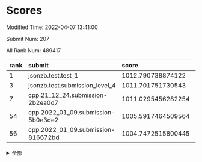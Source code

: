 # Scores

Modified Time: 2022-04-07 13:41:00

Submit Num: 207

All Rank Num: 489417

| rank |               submit               |       score        |       sigma        | pk_num |
| :--- | :--------------------------------- | :----------------- | :----------------- | :----- |
| 1    | jsonzb.test.test_1                 | 1012.790738874122  | 0.8023925686924884 | 9457   |
| 3    | jsonzb.test.submission_level_4     | 1011.701751730543  | 0.7585972573913049 | 9455   |
| 7    | cpp.21_12_24.submission-2b2ea0d7   | 1011.0295456282254 | 0.7908606979754353 | 9456   |
| 54   | cpp.2022_01_09.submission-5b0e3de2 | 1005.5917464509564 | 0.7300862362398449 | 9459   |
| 56   | cpp.2022_01_09.submission-816672bd | 1004.7472515800445 | 0.7147359173055458 | 9458   |


<details>
<summary>全部</summary>

| rank |                 submit                 |       score        |       sigma        | pk_num |
| :--- | :------------------------------------- | :----------------- | :----------------- | :----- |
| 1    | jsonzb.test.test_1                     | 1012.790738874122  | 0.8023925686924884 | 9457   |
| 2    | gobigger.level_3.submission_level_3_23 | 1011.7601281605077 | 0.7886412760246497 | 9459   |
| 3    | jsonzb.test.submission_level_4         | 1011.701751730543  | 0.7585972573913049 | 9455   |
| 4    | gobigger.level_3.submission_level_3_8  | 1011.3704776674149 | 0.7589342447286017 | 9459   |
| 5    | gobigger.level_3.submission_level_3_41 | 1011.1915522284746 | 0.7595061558933417 | 9459   |
| 6    | gobigger.level_3.submission_level_3_12 | 1011.1231992767622 | 0.7497411270377153 | 9460   |
| 7    | cpp.21_12_24.submission-2b2ea0d7       | 1011.0295456282254 | 0.7908606979754353 | 9456   |
| 8    | gobigger.level_3.submission_level_3_31 | 1010.9023722394325 | 0.7907480024942563 | 9453   |
| 9    | gobigger.level_3.submission_level_3_17 | 1010.8703966443206 | 0.7717254326921679 | 9459   |
| 10   | gobigger.level_3.submission_level_3_48 | 1010.8260930791984 | 0.7615330048388825 | 9457   |
| 11   | gobigger.level_3.submission_level_3_4  | 1010.7038387465977 | 0.7413751160920407 | 9460   |
| 12   | gobigger.level_3.submission_level_3_25 | 1010.6833047310733 | 0.7845649449459146 | 9455   |
| 13   | gobigger.level_3.submission_level_3_35 | 1010.64116616467   | 0.7573171108769993 | 9461   |
| 14   | gobigger.level_3.submission_level_3_46 | 1010.4489046408008 | 0.7499403168152757 | 9460   |
| 15   | gobigger.level_3.submission_level_3_9  | 1010.43015580569   | 0.755118288430653  | 9456   |
| 16   | gobigger.level_3.submission_level_3_47 | 1010.4181674563538 | 0.7701984495577401 | 9454   |
| 17   | gobigger.level_3.submission_level_3_15 | 1010.4073581014717 | 0.770632312976779  | 9456   |
| 18   | gobigger.level_3.submission_level_3_6  | 1010.3361888785873 | 0.7715557015894576 | 9458   |
| 19   | gobigger.level_3.submission_level_3_43 | 1010.2859313738271 | 0.765954618675905  | 9458   |
| 20   | gobigger.level_3.submission_level_3_30 | 1010.2851757649931 | 0.7603932284778204 | 9456   |
| 21   | gobigger.level_3.submission_level_3_39 | 1010.2497948966295 | 0.7647573967826465 | 9456   |
| 22   | gobigger.level_3.submission_level_3_3  | 1010.225944765256  | 0.7591900993660963 | 9460   |
| 23   | gobigger.level_3.submission_level_3_36 | 1010.1774401008057 | 0.777902361216443  | 9457   |
| 24   | gobigger.level_3.submission_level_3_37 | 1010.1252913319092 | 0.7630677348622699 | 9457   |
| 25   | gobigger.level_3.submission_level_3_10 | 1010.1146008386356 | 0.7507852980771236 | 9459   |
| 26   | gobigger.level_3.submission_level_3_40 | 1010.0256791461644 | 0.755557409695298  | 9464   |
| 27   | gobigger.level_3.submission_level_3_45 | 1009.9570597724653 | 0.7603766498945125 | 9458   |
| 28   | gobigger.level_3.submission_level_3_7  | 1009.9489000434891 | 0.7575310620685874 | 9459   |
| 29   | gobigger.level_3.submission_level_3_21 | 1009.9134224842069 | 0.7435901186309202 | 9452   |
| 30   | gobigger.level_3.submission_level_3_49 | 1009.9035620954404 | 0.753065398852586  | 9455   |
| 31   | gobigger.level_3.submission_level_3_14 | 1009.8551764623645 | 0.7480569519640119 | 9454   |
| 32   | gobigger.level_3.submission_level_3_18 | 1009.7593320777836 | 0.7831475883530021 | 9456   |
| 33   | gobigger.level_3.submission_level_3_32 | 1009.7212664840933 | 0.7517606357246215 | 9458   |
| 34   | gobigger.level_3.submission_level_3_11 | 1009.7062095514185 | 0.7443567896677863 | 9461   |
| 35   | gobigger.level_3.submission_level_3_27 | 1009.6835704509841 | 0.7669601884388936 | 9457   |
| 36   | gobigger.level_3.submission_level_3_0  | 1009.6222958573197 | 0.7614278748779307 | 9458   |
| 37   | gobigger.level_3.submission_level_3_16 | 1009.5307511383245 | 0.7618499503802579 | 9459   |
| 38   | gobigger.level_3.submission_level_3_22 | 1009.5292343912527 | 0.775342713041598  | 9462   |
| 39   | gobigger.level_3.submission_level_3_24 | 1009.5079161070978 | 0.7403065176815764 | 9460   |
| 40   | gobigger.level_3.submission_level_3_13 | 1009.4997147399674 | 0.7693224182267815 | 9459   |
| 41   | gobigger.level_3.submission_level_3_26 | 1009.4983028271243 | 0.7670593946402585 | 9462   |
| 42   | gobigger.level_3.submission_level_3_2  | 1009.4564507719863 | 0.7475964105755458 | 9454   |
| 43   | gobigger.level_3.submission_level_3_29 | 1009.4272637285158 | 0.7440620406708872 | 9452   |
| 44   | gobigger.level_3.submission_level_3_19 | 1009.3986118309316 | 0.7593896006574807 | 9460   |
| 45   | gobigger.level_3.submission_level_3_38 | 1009.2472151714476 | 0.7547893866849421 | 9456   |
| 46   | gobigger.level_3.submission_level_3_1  | 1009.1774172743822 | 0.750076074511422  | 9458   |
| 47   | gobigger.level_3.submission_level_3_28 | 1009.0611793616911 | 0.736423450210707  | 9460   |
| 48   | gobigger.level_3.submission_level_3_20 | 1009.0452454284407 | 0.7332470626575712 | 9458   |
| 49   | gobigger.level_3.submission_level_3_5  | 1008.9035961466097 | 0.7459110728274246 | 9459   |
| 50   | gobigger.level_3.submission_level_3_33 | 1008.877225901622  | 0.7358020994595976 | 9459   |
| 51   | gobigger.level_3.submission_level_3_42 | 1008.802954941658  | 0.7528991741970443 | 9455   |
| 52   | gobigger.level_3.submission_level_3_44 | 1008.5363830706879 | 0.7573797924321723 | 9462   |
| 53   | gobigger.level_3.submission_level_3_34 | 1008.2895656139569 | 0.7417433227460263 | 9456   |
| 54   | cpp.2022_01_09.submission-5b0e3de2     | 1005.5917464509564 | 0.7300862362398449 | 9459   |
| 55   | gobigger.level_1.submission_level_1_35 | 1005.0226273551533 | 0.7129371191510898 | 9460   |
| 56   | cpp.2022_01_09.submission-816672bd     | 1004.7472515800445 | 0.7147359173055458 | 9458   |
| 57   | gobigger.level_1.submission_level_1_45 | 1004.7319725462617 | 0.7220758304767128 | 9457   |
| 58   | gobigger.level_1.submission_level_1_16 | 1004.4365053671629 | 0.7125688151226729 | 9460   |
| 59   | gobigger.level_1.submission_level_1_38 | 1004.3639192286281 | 0.705659807710818  | 9456   |
| 60   | gobigger.level_1.submission_level_1_43 | 1004.2203365058124 | 0.7038073576725025 | 9465   |
| 61   | gobigger.level_1.submission_level_1_10 | 1004.02131729139   | 0.7045744860382573 | 9456   |
| 62   | gobigger.level_1.submission_level_1_25 | 1004.0152281853301 | 0.7147020845731342 | 9456   |
| 63   | gobigger.level_1.submission_level_1_27 | 1003.98498199305   | 0.7192401138560031 | 9458   |
| 64   | gobigger.level_1.submission_level_1_37 | 1003.98053972398   | 0.7089727924600105 | 9448   |
| 65   | gobigger.level_1.submission_level_1_28 | 1003.960483315094  | 0.709922678836479  | 9460   |
| 66   | gobigger.level_1.submission_level_1_2  | 1003.9180581312701 | 0.7183039933139339 | 9456   |
| 67   | gobigger.level_1.submission_level_1_9  | 1003.8657780151042 | 0.7020538542863302 | 9461   |
| 68   | gobigger.level_1.submission_level_1_49 | 1003.8442897830498 | 0.718517402734634  | 9463   |
| 69   | gobigger.level_1.submission_level_1_17 | 1003.8261088428658 | 0.711483924834917  | 9462   |
| 70   | gobigger.level_1.submission_level_1_6  | 1003.6575825055052 | 0.7204522200514045 | 9457   |
| 71   | gobigger.level_1.submission_level_1_18 | 1003.6060519444161 | 0.7253104208735695 | 9462   |
| 72   | gobigger.level_1.submission_level_1_23 | 1003.5566629272632 | 0.7225456310009212 | 9459   |
| 73   | gobigger.level_1.submission_level_1_33 | 1003.5322932230245 | 0.7149048690097809 | 9467   |
| 74   | gobigger.level_1.submission_level_1_11 | 1003.4705130915804 | 0.7095075562886156 | 9457   |
| 75   | gobigger.level_1.submission_level_1_36 | 1003.4351545926386 | 0.7012820463711646 | 9456   |
| 76   | gobigger.level_1.submission_level_1_29 | 1003.3360827156048 | 0.715938020584868  | 9459   |
| 77   | gobigger.level_1.submission_level_1_42 | 1003.3269196423256 | 0.7104648141156823 | 9453   |
| 78   | gobigger.level_1.submission_level_1_1  | 1003.307647826812  | 0.7110662941813397 | 9459   |
| 79   | gobigger.level_1.submission_level_1_0  | 1003.2794160478657 | 0.7111086736625818 | 9458   |
| 80   | gobigger.level_1.submission_level_1_20 | 1003.2723375379708 | 0.7009356351012219 | 9455   |
| 81   | gobigger.level_1.submission_level_1_4  | 1003.2258517787081 | 0.7160940275468061 | 9452   |
| 82   | gobigger.level_1.submission_level_1_15 | 1003.1885688994613 | 0.7087458667213661 | 9460   |
| 83   | gobigger.level_1.submission_level_1_47 | 1003.1739830350577 | 0.7102643979226864 | 9449   |
| 84   | gobigger.level_1.submission_level_1_48 | 1003.1025471028394 | 0.7219403461754971 | 9455   |
| 85   | gobigger.level_1.submission_level_1_41 | 1003.0039142429628 | 0.7096313508580033 | 9462   |
| 86   | gobigger.level_1.submission_level_1_44 | 1002.9883927085218 | 0.7230320885564179 | 9462   |
| 87   | gobigger.level_1.submission_level_1_39 | 1002.9558595567818 | 0.7151115706928167 | 9457   |
| 88   | gobigger.level_1.submission_level_1_26 | 1002.9405614027188 | 0.7237179324759566 | 9456   |
| 89   | gobigger.level_1.submission_level_1_40 | 1002.907086123664  | 0.7182860503556475 | 9452   |
| 90   | gobigger.level_1.submission_level_1_7  | 1002.8672225977534 | 0.7124627296048979 | 9458   |
| 91   | gobigger.level_1.submission_level_1_21 | 1002.8582977557611 | 0.7243502637560553 | 9457   |
| 92   | gobigger.level_1.submission_level_1_13 | 1002.8235834796546 | 0.7143775717738394 | 9465   |
| 93   | gobigger.level_1.submission_level_1_30 | 1002.7771007466167 | 0.7164037711449328 | 9452   |
| 94   | gobigger.level_1.submission_level_1_24 | 1002.7765336063912 | 0.7092205468375168 | 9461   |
| 95   | gobigger.level_1.submission_level_1_12 | 1002.7366860889331 | 0.719102059609694  | 9453   |
| 96   | gobigger.level_1.submission_level_1_22 | 1002.5966274379605 | 0.714940141089944  | 9459   |
| 97   | gobigger.level_1.submission_level_1_32 | 1002.5009601468769 | 0.7087935042022304 | 9454   |
| 98   | gobigger.level_1.submission_level_1_14 | 1002.4569280334437 | 0.7155083303744677 | 9459   |
| 99   | gobigger.level_1.submission_level_1_3  | 1002.4209042015611 | 0.7110516706869118 | 9460   |
| 100  | gobigger.level_1.submission_level_1_19 | 1002.4081937900404 | 0.7149028989630881 | 9455   |
| 101  | gobigger.level_1.submission_level_1_5  | 1002.3425671732438 | 0.7062170298897923 | 9455   |
| 102  | gobigger.level_1.submission_level_1_34 | 1002.1948915928374 | 0.7163980303136381 | 9464   |
| 103  | gobigger.level_1.submission_level_1_46 | 1002.1382672508461 | 0.7179526880268232 | 9460   |
| 104  | gobigger.level_1.submission_level_1_31 | 1001.9279066876531 | 0.6983930729725535 | 9455   |
| 105  | gobigger.level_1.submission_level_1_8  | 1001.8996443359968 | 0.7154565664994815 | 9452   |
| 106  | gobigger.random.submission_random_33   | 997.3628251713438  | 0.7051517314956474 | 9460   |
| 107  | gobigger.random.submission_random_14   | 997.1290850762284  | 0.7086942846738281 | 9466   |
| 108  | gobigger.random.submission_random_20   | 997.0646174549462  | 0.7018563662082051 | 9453   |
| 109  | gobigger.random.submission_random_8    | 997.0319315862068  | 0.7094363024646344 | 9462   |
| 110  | gobigger.random.submission_random_49   | 997.028469201773   | 0.712959943554259  | 9460   |
| 111  | gobigger.random.submission_random_3    | 996.9870660250364  | 0.7130926534986889 | 9459   |
| 112  | gobigger.random.submission_random_18   | 996.8263997317109  | 0.7182387749297189 | 9456   |
| 113  | gobigger.random.submission_random_39   | 996.761672799884   | 0.716211580881759  | 9461   |
| 114  | gobigger.random.submission_random_23   | 996.7024406629305  | 0.7084149468742609 | 9456   |
| 115  | gobigger.random.submission_random_25   | 996.6813356577112  | 0.7118481815687838 | 9450   |
| 116  | gobigger.random.submission_random_43   | 996.6650966751957  | 0.7123815665066595 | 9456   |
| 117  | gobigger.random.submission_random_35   | 996.622551924863   | 0.7120630788085701 | 9457   |
| 118  | gobigger.random.submission_random_29   | 996.6109577958508  | 0.7117085872009452 | 9455   |
| 119  | gobigger.random.submission_random_36   | 996.6069941282908  | 0.7128893792622345 | 9460   |
| 120  | gobigger.random.submission_random_16   | 996.6004019868986  | 0.7044626403173754 | 9453   |
| 121  | gobigger.random.submission_random_17   | 996.5695450822993  | 0.7106670044597114 | 9456   |
| 122  | gobigger.random.submission_random_22   | 996.4873131979579  | 0.7134088602894141 | 9457   |
| 123  | gobigger.random.submission_random_21   | 996.4726730457887  | 0.7115025837271475 | 9454   |
| 124  | gobigger.random.submission_random_6    | 996.2830840708881  | 0.7037104136971144 | 9452   |
| 125  | gobigger.random.submission_random_48   | 996.2593143042043  | 0.7215021942915595 | 9456   |
| 126  | gobigger.random.submission_random_10   | 996.1776487548493  | 0.718646795445376  | 9460   |
| 127  | gobigger.random.submission_random_30   | 996.1724555286903  | 0.7246679425900568 | 9454   |
| 128  | gobigger.random.submission_random_4    | 996.1460934057532  | 0.7191596786682203 | 9460   |
| 129  | gobigger.random.submission_random_28   | 996.1446487899315  | 0.7298245589132574 | 9460   |
| 130  | gobigger.random.submission_random_7    | 996.1200489609616  | 0.7125287233934133 | 9458   |
| 131  | gobigger.random.submission_random_2    | 996.0789976916479  | 0.7006042360601701 | 9460   |
| 132  | gobigger.random.submission_random_32   | 996.0554331406327  | 0.7162663760126142 | 9460   |
| 133  | gobigger.random.submission_random_44   | 995.9893470919627  | 0.7141278700678629 | 9458   |
| 134  | gobigger.random.submission_random_27   | 995.9558508339552  | 0.7236773878343783 | 9459   |
| 135  | gobigger.random.submission_random_9    | 995.9128850739063  | 0.6991197995770858 | 9458   |
| 136  | gobigger.random.submission_random_13   | 995.8719018994608  | 0.7225361005484074 | 9460   |
| 137  | gobigger.random.submission_random_41   | 995.8715964326235  | 0.718649653549081  | 9455   |
| 138  | gobigger.random.submission_random_12   | 995.8153315069129  | 0.7073774956464028 | 9454   |
| 139  | gobigger.random.submission_random_42   | 995.7687082129037  | 0.7219615841377007 | 9452   |
| 140  | gobigger.random.submission_random_11   | 995.7199878543912  | 0.7044919193523366 | 9451   |
| 141  | gobigger.random.submission_random_26   | 995.698892666195   | 0.7170329958047081 | 9454   |
| 142  | gobigger.random.submission_random_37   | 995.5955571565898  | 0.723956684632675  | 9460   |
| 143  | gobigger.random.submission_random_40   | 995.5724988208187  | 0.708851543688106  | 9459   |
| 144  | gobigger.random.submission_random_24   | 995.5012800572902  | 0.7187584660555434 | 9458   |
| 145  | gobigger.random.submission_random_15   | 995.4519781736677  | 0.7090693939875247 | 9459   |
| 146  | gobigger.random.submission_random_0    | 995.4367111410347  | 0.7068419070319112 | 9460   |
| 147  | gobigger.random.submission_random_46   | 995.4060522067474  | 0.7158326508560681 | 9453   |
| 148  | gobigger.random.submission_random_5    | 995.330765991797   | 0.7315992916923167 | 9459   |
| 149  | gobigger.random.submission_random_45   | 995.2607719797218  | 0.7380544229800091 | 9453   |
| 150  | gobigger.random.submission_random_31   | 995.2165081316253  | 0.7001803119794162 | 9456   |
| 151  | gobigger.random.submission_random_19   | 995.1121226933765  | 0.7082347494313339 | 9455   |
| 152  | gobigger.random.submission_random_1    | 995.1045043421453  | 0.7049258132495854 | 9462   |
| 153  | gobigger.random.submission_random_47   | 995.0858493697644  | 0.7040775260665254 | 9459   |
| 154  | gobigger.random.submission_random_38   | 995.0270894509526  | 0.7166996078102073 | 9459   |
| 155  | gobigger.random.submission_random_34   | 994.881169460233   | 0.7105681794302895 | 9460   |
| 156  | gobigger.level_2.submission_level_2_11 | 994.1375960882036  | 0.7446337975199231 | 9458   |
| 157  | gobigger.level_2.submission_level_2_13 | 993.6689514298462  | 0.7236842936772079 | 9457   |
| 158  | gobigger.level_2.submission_level_2_1  | 993.5757841276812  | 0.7228345710728362 | 9453   |
| 159  | gobigger.level_2.submission_level_2_9  | 993.3907855545183  | 0.7318299698201862 | 9461   |
| 160  | gobigger.level_2.submission_level_2_22 | 993.2338044668228  | 0.7418763864196696 | 9457   |
| 161  | gobigger.level_2.submission_level_2_39 | 993.2144655602561  | 0.7256582301807349 | 9449   |
| 162  | gobigger.level_2.submission_level_2_34 | 993.1877286984443  | 0.7435348423442402 | 9453   |
| 163  | gobigger.level_2.submission_level_2_31 | 993.10714056703    | 0.7422185640483366 | 9455   |
| 164  | gobigger.level_2.submission_level_2_42 | 993.0434351325404  | 0.7387001572578178 | 9458   |
| 165  | gobigger.level_2.submission_level_2_18 | 993.0069020214837  | 0.7340639734754931 | 9457   |
| 166  | gobigger.level_2.submission_level_2_5  | 992.95678237424    | 0.7620456872566487 | 9455   |
| 167  | gobigger.level_2.submission_level_2_4  | 992.8665651905645  | 0.7429585622422522 | 9459   |
| 168  | gobigger.level_2.submission_level_2_35 | 992.8551257360556  | 0.737691204772182  | 9460   |
| 169  | gobigger.level_2.submission_level_2_46 | 992.8165187562189  | 0.7356706946943715 | 9459   |
| 170  | gobigger.level_2.submission_level_2_44 | 992.7901627531869  | 0.7413130960372419 | 9460   |
| 171  | gobigger.level_2.submission_level_2_24 | 992.6972778564933  | 0.7365731440831144 | 9456   |
| 172  | gobigger.level_2.submission_level_2_47 | 992.672669456741   | 0.7485154265088754 | 9460   |
| 173  | gobigger.level_2.submission_level_2_12 | 992.5805217162563  | 0.7357688594117309 | 9455   |
| 174  | gobigger.level_2.submission_level_2_49 | 992.5790885252189  | 0.745754245261661  | 9454   |
| 175  | gobigger.level_2.submission_level_2_45 | 992.5577466342066  | 0.7292890813770443 | 9459   |
| 176  | gobigger.level_2.submission_level_2_28 | 992.5137299888112  | 0.749025633027831  | 9460   |
| 177  | gobigger.level_2.submission_level_2_27 | 992.5088540262094  | 0.7425849101572756 | 9458   |
| 178  | gobigger.level_2.submission_level_2_38 | 992.4730860079363  | 0.7485607148667379 | 9455   |
| 179  | gobigger.level_2.submission_level_2_43 | 992.3804209528981  | 0.739717629979258  | 9455   |
| 180  | gobigger.level_2.submission_level_2_25 | 992.2997515543951  | 0.7712606538675134 | 9458   |
| 181  | gobigger.level_2.submission_level_2_17 | 992.268456081632   | 0.7571834298569475 | 9453   |
| 182  | gobigger.level_2.submission_level_2_20 | 992.2252055928658  | 0.7498982543252297 | 9457   |
| 183  | gobigger.level_2.submission_level_2_10 | 992.157513305186   | 0.7764320381899907 | 9455   |
| 184  | gobigger.level_2.submission_level_2_2  | 992.0873252845576  | 0.7436676104533008 | 9456   |
| 185  | gobigger.level_2.submission_level_2_21 | 992.0521990107724  | 0.7532552562602739 | 9456   |
| 186  | gobigger.level_2.submission_level_2_30 | 991.9975903537446  | 0.7622114704140822 | 9454   |
| 187  | gobigger.level_2.submission_level_2_40 | 991.9639773682808  | 0.7636527927642354 | 9456   |
| 188  | gobigger.level_2.submission_level_2_15 | 991.9503125447185  | 0.742410233126135  | 9460   |
| 189  | gobigger.level_2.submission_level_2_7  | 991.930148260848   | 0.7519096909937264 | 9459   |
| 190  | gobigger.level_2.submission_level_2_33 | 991.8638812156566  | 0.7476052463315414 | 9455   |
| 191  | gobigger.level_2.submission_level_2_16 | 991.697964472154   | 0.7631040372465477 | 9455   |
| 192  | gobigger.level_2.submission_level_2_36 | 991.6728159552135  | 0.7432349622357035 | 9453   |
| 193  | gobigger.level_2.submission_level_2_14 | 991.6257838122056  | 0.7929927895643916 | 9460   |
| 194  | gobigger.level_2.submission_level_2_23 | 991.4365004904864  | 0.7501305309737809 | 9462   |
| 195  | gobigger.level_2.submission_level_2_19 | 991.3399812636281  | 0.758806561581155  | 9456   |
| 196  | gobigger.level_2.submission_level_2_6  | 991.2422109955226  | 0.7476990918357035 | 9454   |
| 197  | gobigger.level_2.submission_level_2_8  | 991.1728745660462  | 0.7660534551814983 | 9451   |
| 198  | gobigger.level_2.submission_level_2_26 | 991.170890381047   | 0.7519624638006421 | 9460   |
| 199  | gobigger.level_2.submission_level_2_29 | 991.1272508432739  | 0.7647660274031141 | 9461   |
| 200  | gobigger.level_2.submission_level_2_3  | 991.102450780492   | 0.743333042807649  | 9452   |
| 201  | gobigger.level_2.submission_level_2_48 | 991.0398438705411  | 0.758850353047636  | 9453   |
| 202  | gobigger.level_2.submission_level_2_0  | 990.8120211599303  | 0.7619617558549454 | 9460   |
| 203  | gobigger.level_2.submission_level_2_37 | 990.5961899421666  | 0.747546532528018  | 9457   |
| 204  | gobigger.level_2.submission_level_2_32 | 990.4905874623653  | 0.7651250729222842 | 9459   |
| 205  | gobigger.level_2.submission_level_2_41 | 990.444968807515   | 0.7575350046338267 | 9452   |
| 206  | gobigger.none.submission_none_0        | 976.7680579617167  | 1.3212697597708396 | 9458   |
| 207  | gobigger.none.submission_none_1        | 975.7572570284374  | 1.5334723930407106 | 9461   |

</details>